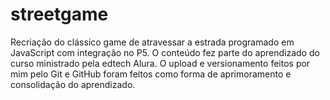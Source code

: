 # streetgame

Recriação do clássico game de atravessar a estrada programado em JavaScript com integração no P5.
O conteúdo fez parte do aprendizado do curso ministrado pela edtech Alura.
O upload e versionamento feitos por mim pelo Git e GitHub foram feitos como forma de aprimoramento e consolidação do aprendizado.